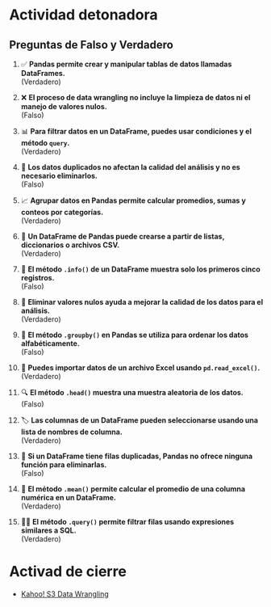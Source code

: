 # Actividad detonadora 

## Preguntas de Falso y Verdadero

1. ✅ **Pandas permite crear y manipular tablas de datos llamadas DataFrames.**  
   (Verdadero)

2. ❌ **El proceso de data wrangling no incluye la limpieza de datos ni el manejo de valores nulos.**  
   (Falso)

3. 📊 **Para filtrar datos en un DataFrame, puedes usar condiciones y el método `query`.**  
   (Verdadero)

4. 🔄 **Los datos duplicados no afectan la calidad del análisis y no es necesario eliminarlos.**  
   (Falso)

5. 📈 **Agrupar datos en Pandas permite calcular promedios, sumas y conteos por categorías.**  
   (Verdadero)

6. 📝 **Un DataFrame de Pandas puede crearse a partir de listas, diccionarios o archivos CSV.**  
   (Verdadero)

7. 🧐 **El método `.info()` de un DataFrame muestra solo los primeros cinco registros.**  
   (Falso)

8. 🧹 **Eliminar valores nulos ayuda a mejorar la calidad de los datos para el análisis.**  
   (Verdadero)

9. 🔢 **El método `.groupby()` en Pandas se utiliza para ordenar los datos alfabéticamente.**  
   (Falso)

10. 📂 **Puedes importar datos de un archivo Excel usando `pd.read_excel()`.**  
    (Verdadero)

11. 🔍 **El método `.head()` muestra una muestra aleatoria de los datos.**  
    (Falso)

12. 🏷️ **Las columnas de un DataFrame pueden seleccionarse usando una lista de nombres de columna.**  
    (Verdadero)

13. 🛑 **Si un DataFrame tiene filas duplicadas, Pandas no ofrece ninguna función para eliminarlas.**  
    (Falso)

14. 🧮 **El método `.mean()` permite calcular el promedio de una columna numérica en un DataFrame.**  
    (Verdadero)

15. 🧑‍💻 **El método `.query()` permite filtrar filas usando expresiones similares a SQL.**  
    (Verdadero)


# Activad de cierre

- [Kahoo! S3 Data Wrangling](https://create.kahoot.it/details/data-wrangling-sp3/ec7d19f1-78cb-4ab8-8460-f27e2e6596c0)